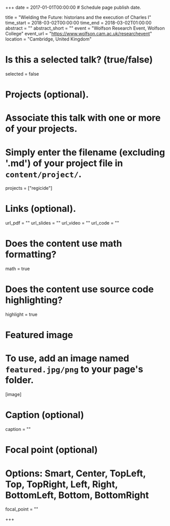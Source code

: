 +++
date = 2017-01-01T00:00:00  # Schedule page publish date.

title = "Wielding the Future: historians and the execution of Charles I"
time_start = 2018-03-02T00:00:00
time_end = 2018-03-02T01:00:00
abstract = ""
abstract_short = ""
event = "Wolfson Research Event, Wolfson College"
event_url = "https://www.wolfson.cam.ac.uk/researchevent"
location = "Cambridge, United Kingdom"

# Is this a selected talk? (true/false)
selected = false

# Projects (optional).
#   Associate this talk with one or more of your projects.
#   Simply enter the filename (excluding '.md') of your project file in `content/project/`.
projects = ["regicide"]

# Links (optional).
url_pdf = ""
url_slides = ""
url_video = ""
url_code = ""

# Does the content use math formatting?
math = true

# Does the content use source code highlighting?
highlight = true

# Featured image
# To use, add an image named `featured.jpg/png` to your page's folder. 
[image]
  # Caption (optional)
  caption = ""

  # Focal point (optional)
  # Options: Smart, Center, TopLeft, Top, TopRight, Left, Right, BottomLeft, Bottom, BottomRight
  focal_point = ""

+++

